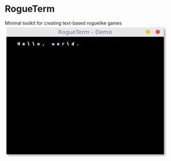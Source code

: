 # RogueTerm
Minimal toolkit for creating text-based roguelike games
![alt text](./img/screenshot.png)